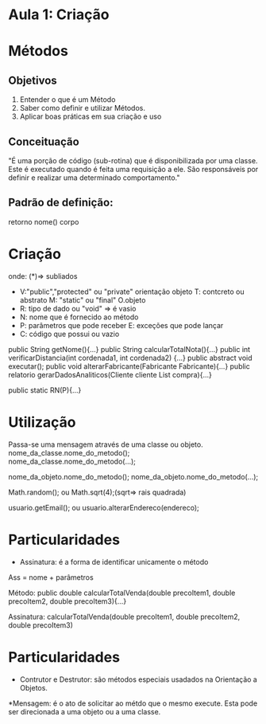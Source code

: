 # Aula 1: Criação

# Métodos

## Objetivos

1. Entender o que é um Método
2. Saber como definir e utilizar Métodos.
3. Aplicar boas práticas em sua criação e uso

## Conceituação

"É uma porção de código (sub-rotina) que é disponibilizada por uma classe. Este é executado quando é feita uma requisição a ele.
São responsáveis por definir e realizar uma determinado comportamento."

## Padrão de definição:

<?visibilidade?> <?tipo?> <?modificador?> retorno nome(<?parâmetros?>)<?exceções?> corpo

# Criação

onde:
(*)=> subliados

* V:"public","protected" ou "private" orientação objeto
T: contcreto ou abstrato
M: "static" ou "final" O.objeto 
* R: tipo de dado ou "void" => é vasio
* N: nome que é fornecido ao método
* P: parâmetros que pode receber
E: exceções que pode lançar
* C: código que possui ou vazio

public String getNome(){...}
public String calcularTotalNota(){...}
public int verificarDistancia(int cordenada1, int cordenada2) {...}
public abstract void executar();
public void alterarFabricante(Fabricante Fabricante){...}
public relatorio gerarDadosAnaliticos(Cliente cliente
List<Compra> compra){...}

public static RN(P){...}

# Utilização

Passa-se uma mensagem através de uma classe ou objeto.
nome_da_classe.nome_do_metodo(); nome_da_classe.nome_do_metodo(...);

nome_da_objeto.nome_do_metodo(); nome_da_objeto.nome_do_metodo(...);

Math.random(); ou Math.sqrt(4);(sqrt=> rais quadrada)

usuario.getEmail(); ou usuario.alterarEndereco(endereco);

# Particularidades

* Assinatura: é a forma de identificar unicamente o método
 
 Ass = nome + parâmetros

 Método:
 public double calcularTotalVenda(double precoItem1, double precoItem2, double precoItem3){...}

 Assinatura:
 calcularTotalVenda(double precoItem1, double precoItem2, double precoItem3)

 # Particularidades
 
 * Contrutor e Destrutor: são métodos especiais usadados na Orientação a Objetos.

 *Mensagem: é o ato de solicitar ao métdo que o mesmo execute. Esta pode ser direcionada a uma objeto ou a uma classe.
 
